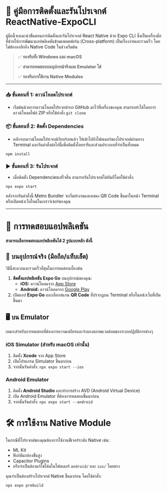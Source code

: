 # 🚀 คู่มือการติดตั้งและรันโปรเจกต์ ReactNative-ExpoCLI

คู่มือนี้จะแนะนำขั้นตอนการติดตั้งและรันโปรเจกต์ React Native ด้วย Expo CLI ซึ่งเป็นเครื่องมือที่ช่วยให้การพัฒนาแอปพลิเคชันข้ามแพลตฟอร์ม (Cross-platform) เป็นเรื่องง่ายและรวดเร็ว โดยไม่ต้องลงลึกถึง Native Code ในช่วงเริ่มต้น

> ✅ **รองรับทั้ง Windows และ macOS**
>
> ✅ **สามารถทดสอบบนอุปกรณ์จริงและ Emulator ได้**
>
> ✅ **รองรับการใช้งาน Native Modules**

-----

### **📥 ขั้นตอนที่ 1: ดาวน์โหลดโปรเจกต์**

* เริ่มต้นด้วยการดาวน์โหลดโปรเจกต์จาก GitHub มาไว้ที่เครื่องของคุณ สามารถทำได้โดยการดาวน์โหลดไฟล์ ZIP หรือใช้คำสั่ง `git clone`

### **📦 ขั้นตอนที่ 2: ติดตั้ง Dependencies**

* หลังจากดาวน์โหลดโปรเจกต์เรียบร้อยแล้ว ให้เข้าไปยังโฟลเดอร์ของโปรเจกต์ผ่านทาง Terminal และรันคำสั่งต่อไปนี้เพื่อติดตั้งไลบรารีและส่วนประกอบที่จำเป็นทั้งหมด

```
npm install
```


### **▶️ ขั้นตอนที่ 3: รันโปรเจกต์**

* เมื่อติดตั้ง Dependenciesเสร็จสิ้น สามารถรันโปรเจกต์ได้ทันทีโดยใช้คำสั่ง:

```
npx expo start
```

หลังจากรันคำสั่งนี้ Metro Bundler จะเริ่มทำงานและแสดง QR Code ขึ้นมาในหน้า Terminal หรือเปิดหน้าเว็บใหม่ในเบราว์เซอร์ของคุณ

---

# 🧪 การทดสอบแอปพลิเคชัน

#### สามารถเลือกทดสอบแอปพลิเคชันได้ 2 รูปแบบหลัก ดังนี้

## **📱 บนอุปกรณ์จริง (มือถือ/แท็บเล็ต)**

วิธีนี้สะดวกและรวดเร็วที่สุดในการทดสอบเบื้องต้น

1.  **ติดตั้งแอปพลิเคชัน Expo Go** บนอุปกรณ์ของคุณ:
      * **iOS:** ดาวน์โหลดจาก [App Store](https://apps.apple.com/app/expo-go/id982107779)
      * **Android:** ดาวน์โหลดจาก [Google Play](https://play.google.com/store/apps/details?id=host.exp.exponent)
2.  เปิดแอป **Expo Go** และเลือกสแกน **QR Code** ที่ปรากฏบน Terminal หรือในหน้าเว็บที่เปิดขึ้นมา

## **🖥️ บน Emulator**

เหมาะสำหรับการทดสอบที่ต้องการความเสถียรและจำลองสภาพแวดล้อมของระบบปฏิบัติการต่างๆ

### **iOS Simulator (สำหรับ macOS เท่านั้น)**

1.  ติดตั้ง **Xcode** จาก App Store
2.  เปิดโปรแกรม Simulator ขึ้นมาก่อน
3.  จากนั้นรันคำสั่ง:
        ```
        npx expo start --ios
        ```

### **Android Emulator**

1.  ติดตั้ง **Android Studio** และทำการสร้าง AVD (Android Virtual Device)
2.  เปิด Android Emulator ที่ต้องการทดสอบขึ้นมาก่อน
3.  จากนั้นรันคำสั่ง:
        ```
        npx expo start --android
        ```


# **🛠️ การใช้งาน Native Module**

ในกรณีที่โปรเจกต์ของคุณต้องการใช้งานฟีเจอร์ระดับ Native เช่น:

  * ML Kit
  * ฟังก์ชันกล้องขั้นสูง
  * Capacitor Plugins
  * หรือจำเป็นต้องแก้ไขโค้ดในโฟลเดอร์ `android/` และ `ios/` โดยตรง

คุณจำเป็นต้องสร้างโปรเจกต์ Native ขึ้นมาก่อน โดยใช้คำสั่ง:

```
npx expo prebuild
```

